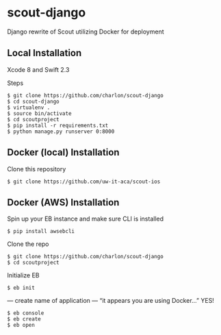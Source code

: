 # scout-django
Django rewrite of Scout utilizing Docker for deployment

## Local Installation

Xcode 8 and Swift 2.3

Steps

```
$ git clone https://github.com/charlon/scout-django
$ cd scout-django
$ virtualenv .
$ source bin/activate
$ cd scoutproject
$ pip install -r requirements.txt
$ python manage.py runserver 0:8000
```

## Docker (local) Installation

Clone this repository
```
$ git clone https://github.com/uw-it-aca/scout-ios
```

## Docker (AWS) Installation

Spin up your EB instance and make sure CLI is installed
```
$ pip install awsebcli
```
Clone the repo
```
$ git clone https://github.com/charlon/scout-django
$ cd scoutproject
```
Initialize EB 
```
$ eb init
```
— create name of application
— “it appears you are using Docker…” YES!
```
$ eb console
$ eb create
$ eb open
```
